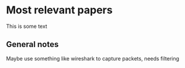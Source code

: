 # Most relevant papers

This is some text

## General notes

Maybe use something like wireshark to capture packets, needs filtering
